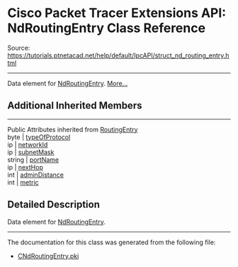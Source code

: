 # Cisco Packet Tracer Extensions API: NdRoutingEntry Class Reference

Source: https://tutorials.ptnetacad.net/help/default/IpcAPI/struct_nd_routing_entry.html

---

Data element for [NdRoutingEntry](struct_nd_routing_entry.html "Data element for NdRoutingEntry."). [More...](struct_nd_routing_entry.html#details)

##  Additional Inherited Members  
  
---  
Public Attributes inherited from [RoutingEntry](struct_routing_entry.html)  
byte | [typeOfProtocol](struct_routing_entry.html#a297d86de3e4f67911d4b68a1072aa53c)  
ip | [networkId](struct_routing_entry.html#a00ca97ccda70a4696ce328825eb7ad3c)  
ip | [subnetMask](struct_routing_entry.html#a2c9979c15bddf2b4f6f2c713fdd35542)  
string | [portName](struct_routing_entry.html#a823943204c766d3d3802424d7f2b63fe)  
ip | [nextHop](struct_routing_entry.html#a5a930c103da81fa1d3327937f3142bb5)  
int | [adminDistance](struct_routing_entry.html#a6effdb0f30abf2d34db3eb3a66fd7804)  
int | [metric](struct_routing_entry.html#ad2b049a9582e3f76f795a4941fb0fa34)  
  
## Detailed Description

Data element for [NdRoutingEntry](struct_nd_routing_entry.html "Data element for NdRoutingEntry."). 

* * *

The documentation for this class was generated from the following file:

  * [CNdRoutingEntry.pki](_c_nd_routing_entry_8pki.html)


